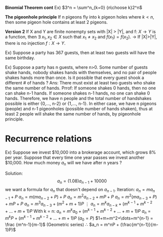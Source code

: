 **Binomial Theorem cont**
Ex) $3^n = \sum^n_{k=0} {n\choose k}2^n$

**The pigeonhole principle**
If n pigeons fly into k pigeon holes where $k<n$, then some pigeon hole contains at least 2 pigeons.

**Version 2**
If X and Y are finite nonempty sets with |X| > |Y|, and f: $X\rightarrow Y$ is a function, then $\exists$ $x_1, x_2 \in X$ such that $x_1 \neq x_2$ and $f(x_1) = f(x_2)$. 
$\rightarrow$ If |X|>|Y|, there is no injection $f:X\rightarrow Y$.

Ex) Suppose a party has 367 guests, then at least two guests will have the same birthday.

Ex) Suppose a party has n guests, where n>0. Some number of guests shake hands, nobody shakes hands with themselves, and no pair of people shakes hands more than once. Is it possible that every guest shook a different # of hands ?
Ans: There must exist at least two guests who shake the same number of hands.
Prrof: If someone shakes 0 hands, then no one can shake n-1 hands. If someone shakes n-1 hands, no one can shake 0 hands. Therefore, we have n people and the total number of handshakes possible is either {0,$\dots$, n-2} or {1,$\dots$, n-1}. In either case, we have n pigeons (people) and n-1 pigeonholes (possible number of hands shaken), thus at least 2 people will shake the same number of hands, by pigeonhole principle.

# Recurrence relations

Ex) Suppose we invest $10,000 into a brokerage account, which grows 8% per year. Suppose that every time one year passes we invest another $10,000. How much money $a_n$ will we have after n years ?

Solution:
$$a_n = (1.08)a_{n-1} + 10000$$
we want a formula for $a_n$ that doesn't depend on $a_{n-1}$.
Iteration:
$a_n = ma_{n-1} + P$ 
$a_n = m(ma_{n-2}+P) + P$
$a_n = m^2a_{n-2}+mP + P$
$a_n = m^2(ma_{n-3}+P)+mP + P$
$a_n = m^3a_{n-3}+(m^2+m+1)P$
$\vdots$
$a_n = m^k a_{n-k}+ (m^{k-1}+m^{k-2}+\dots+ m + 1)P$
With k = n:
$a_n = m^k a_{0}+ (m^{k-1}+m^{k-2}+\dots+ m + 1)P$
$a_n = m^k P+ (m^{k-1}+m^{k-2}+\dots+ m + 1)P$ ($a_0 = P$)
$1+m+m^2+\dots+m^{n-1} = \frac {m^n-1}{m-1}$ (Geometric series)
$\therefore$ $a_n = m^nP + (\frac{m^{n-1}}{m-1}P)$
